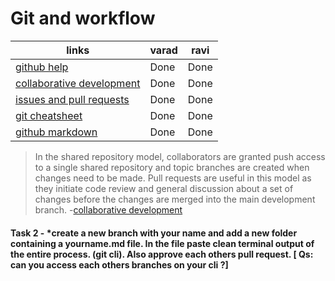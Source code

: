 # Git and workflow

|links|varad|ravi|
|---|---|---|
[github help](https://help.github.com/)|Done|Done|
[collaborative development](https://help.github.com/articles/about-collaborative-development-models/)|Done|Done|
[issues and pull requests](https://help.github.com/categories/collaborating-with-issues-and-pull-requests/)|Done|Done|
[git cheatsheet](https://services.github.com/on-demand/downloads/github-git-cheat-sheet.pdf)|Done|Done|
[github markdown](https://guides.github.com/features/mastering-markdown/)|Done|Done|

> In the shared repository model, collaborators are granted push access to a single shared repository and topic branches are created when changes need to be made. Pull requests are useful in this model as they initiate code review and general discussion about a set of changes before the changes are merged into the main development branch. -[collaborative development](https://help.github.com/articles/about-collaborative-development-models/)

#### Task 2 - *create a new branch with your name and add a new folder containing a yourname.md file. In the file paste clean terminal output of the entire process. (git cli). Also approve each others pull request. [ Qs: can you access each others branches on your cli ?]


